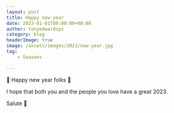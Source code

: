 ```yaml
---
layout: post
title: Happy new year
date: 2023-01-01T00:00:00+00:00
author: tonyedwardspz
category: blog
headerImage: true
image: /assets/images/2023/new-year.jpg
tag: 
    - Seasons

---
```


🎉 Happy new year folks 🎊

I hope that both you and the people you love have a great 2023.

Salute 🥂
  
